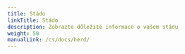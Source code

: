 ```yaml
---
title: Stádo
linkTitle: Stádo
description: Zobrazte důležité informace o vašem stádu
weight: 50
manualLink: /cs/docs/herd/
---
```

<script>
  window.location.href = "/cs/docs/herd/";
</script>
